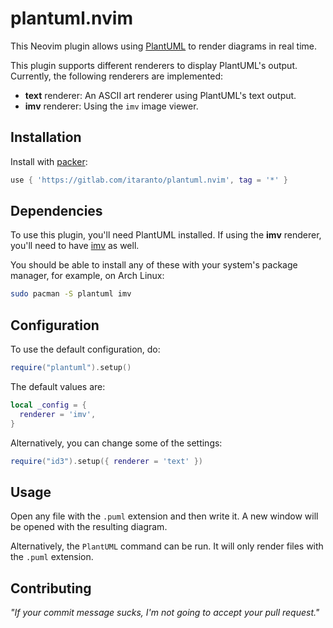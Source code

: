 # plantuml.nvim

This Neovim plugin allows using [PlantUML](https://plantuml.com/) to render diagrams in real time.

This plugin supports different renderers to display PlantUML's output. Currently,
the following renderers are implemented:
- **text** renderer: An ASCII art renderer using PlantUML's text output.
- **imv** renderer: Using the `imv` image viewer.

## Installation

Install with [packer](https://github.com/wbthomason/packer.nvim):

```lua
use { 'https://gitlab.com/itaranto/plantuml.nvim', tag = '*' }
```

## Dependencies

To use this plugin, you'll need PlantUML installed. If using the **imv** renderer, you'll need to
have [imv](https://sr.ht/~exec64/imv/) as well.

You should be able to install any of these with your system's package manager, for example, on Arch
Linux:

```sh
sudo pacman -S plantuml imv
```

## Configuration

To use the default configuration, do:

```lua
require("plantuml").setup()
```

The default values are:

```lua
local _config = {
  renderer = 'imv',
}
```

Alternatively, you can change some of the settings:

```lua
require("id3").setup({ renderer = 'text' })
```

## Usage

Open any file with the `.puml` extension and then write it. A new window will be opened with the
resulting diagram.

Alternatively, the `PlantUML` command can be run. It will only render files with the `.puml`
extension.

## Contributing

*"If your commit message sucks, I'm not going to accept your pull request."*
